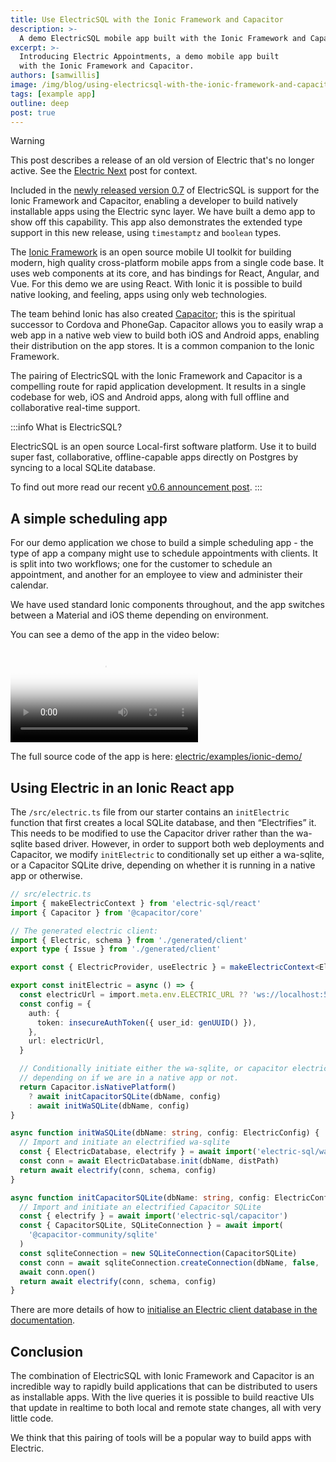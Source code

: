 ```yaml
---
title: Use ElectricSQL with the Ionic Framework and Capacitor
description: >-
  A demo ElectricSQL mobile app built with the Ionic Framework and Capacitor - “Electric Appointments” is a simple appointment scheduling app, the type a company would use to schedule appointments with clients.
excerpt: >-
  Introducing Electric Appointments, a demo mobile app built
  with the Ionic Framework and Capacitor.
authors: [samwillis]
image: /img/blog/using-electricsql-with-the-ionic-framework-and-capacitor/header.jpg
tags: [example app]
outline: deep
post: true
---
```


> [!WARNING]
> This post describes a release of an old version of Electric that's no longer active. See the [Electric Next](/blog/2024/07/17/electric-next) post for context.

Included in the [newly released version 0.7](/blog/2023/11/02/electricsql-v0.7-released) of ElectricSQL is support for the Ionic Framework and Capacitor, enabling a developer to build natively installable apps using the Electric sync layer. We have built a demo app to show off this capability. This app also demonstrates the extended type support in this new release, using `timestamptz` and `boolean` types.

The [Ionic Framework](https://ionicframework.com) is an open source mobile UI toolkit for building modern, high quality cross-platform mobile apps from a single code base. It uses web components at its core, and has bindings for React, Angular, and Vue. For this demo we are using React. With Ionic it is possible to build native looking, and feeling, apps using only web technologies.

The team behind Ionic has also created [Capacitor](https://capacitorjs.com); this is the spiritual successor to Cordova and PhoneGap. Capacitor allows you to easily wrap a web app in a native web view to build both iOS and Android apps, enabling their distribution on the app stores. It is a common companion to the Ionic Framework.

The pairing of ElectricSQL with the Ionic Framework and Capacitor is a compelling route for rapid application development. It results in a single codebase for web, iOS and Android apps, along with full offline and collaborative real-time support.

:::info What is ElectricSQL?

ElectricSQL is an open source Local-first software platform. Use it to build super fast, collaborative, offline-capable apps directly on Postgres by syncing to a local SQLite database.

To find out more read our recent [v0.6 announcement post](https://electric-sql.com/blog/2023/09/20/introducing-electricsql-v0.6).
:::

## A simple scheduling app

For our demo application we chose to build a simple scheduling app - the type of app a company might use to schedule appointments with clients. It is split into two workflows; one for the customer to schedule an appointment, and another for an employee to view and administer their calendar.

We have used standard Ionic components throughout, and the app switches between a Material and iOS theme depending on environment.

You can see a demo of the app in the video below:

<video className="w-full" controls poster="/videos/blog/using-electricsql-with-the-ionic-framework-and-capacitor/main-demo.jpg">
  <source src="/videos/blog/using-electricsql-with-the-ionic-framework-and-capacitor/main-demo.mp4" />
</video>

The full source code of the app is here: [electric/examples/ionic-demo/](https://github.com/electric-sql/electric/tree/main/examples/ionic-demo)

## Using Electric in an Ionic React app

The `/src/electric.ts` file from our starter contains an `initElectric` function that first creates a local SQLite database, and then “Electrifies” it. This needs to be modified to use the Capacitor driver rather than the wa-sqlite based driver. However, in order to support both web deployments and Capacitor, we modify `initElectric` to conditionally set up either a wa-sqlite, or a Capacitor SQLite drive, depending on whether it is running in a native app or otherwise.

```typescript
// src/electric.ts
import { makeElectricContext } from 'electric-sql/react'
import { Capacitor } from '@capacitor/core'

// The generated electric client:
import { Electric, schema } from './generated/client'
export type { Issue } from './generated/client'

export const { ElectricProvider, useElectric } = makeElectricContext<Electric>()

export const initElectric = async () => {
  const electricUrl = import.meta.env.ELECTRIC_URL ?? 'ws://localhost:5133'
  const config = {
    auth: {
      token: insecureAuthToken({ user_id: genUUID() }),
    },
    url: electricUrl,
  }

  // Conditionally initiate either the wa-sqlite, or capacitor electric
  // depending on if we are in a native app or not.
  return Capacitor.isNativePlatform()
    ? await initCapacitorSQLite(dbName, config)
    : await initWaSQLite(dbName, config)
}

async function initWaSQLite(dbName: string, config: ElectricConfig) {
  // Import and initiate an electrified wa-sqlite
  const { ElectricDatabase, electrify } = await import('electric-sql/wa-sqlite')
  const conn = await ElectricDatabase.init(dbName, distPath)
  return await electrify(conn, schema, config)
}

async function initCapacitorSQLite(dbName: string, config: ElectricConfig) {
  // Import and initiate an electrified Capacitor SQLite
  const { electrify } = await import('electric-sql/capacitor')
  const { CapacitorSQLite, SQLiteConnection } = await import(
    '@capacitor-community/sqlite'
  )
  const sqliteConnection = new SQLiteConnection(CapacitorSQLite)
  const conn = await sqliteConnection.createConnection(dbName, false, '', 1, false,)
  await conn.open()
  return await electrify(conn, schema, config)
}
```

There are more details of how to [initialise an Electric client database in the documentation](https://electric-sql.com/docs/api/clients/typescript#instantiation).


## Conclusion

The combination of ElectricSQL with Ionic Framework and Capacitor is an incredible way to rapidly build applications that can be distributed to users as installable apps. With the live queries it is possible to build reactive UIs that update in realtime to both local and remote state changes, all with very little code.

We think that this pairing of tools will be a popular way to build apps with Electric.
